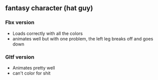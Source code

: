 ## fantasy character (hat guy)
### Fbx version 
- Loads correctly with all the colors
- animates well but with one problem, the left leg breaks off and goes down

### Gltf version
- Animates pretty well
- can't color for shit


